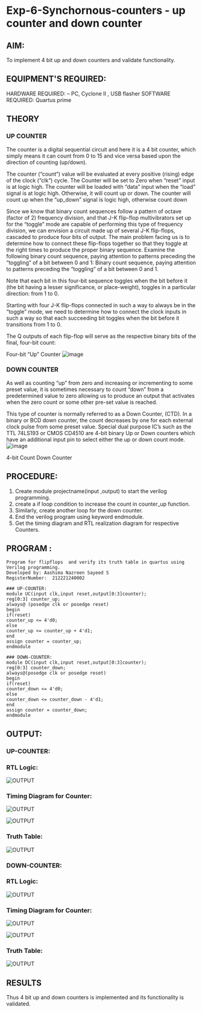 # Exp-6-Synchornous-counters - up counter and down counter 
## AIM: 
To implement 4 bit up and down counters and validate  functionality.

## EQUIPMENT'S REQUIRED:
HARDWARE REQUIRED:  – PC, Cyclone II , USB flasher
SOFTWARE REQUIRED:   Quartus prime
## THEORY 

### UP COUNTER 
The counter is a digital sequential circuit and here it is a 4 bit counter, which simply means it can count from 0 to 15 and vice versa based upon the direction of counting (up/down). 

The counter (“count“) value will be evaluated at every positive (rising) edge of the clock (“clk“) cycle.
The Counter will be set to Zero when “reset” input is at logic high.
The counter will be loaded with “data” input when the “load” signal is at logic high. Otherwise, it will count up or down.
The counter will count up when the “up_down” signal is logic high, otherwise count down

Since we know that binary count sequences follow a pattern of octave (factor of 2) frequency division, and that J-K flip-flop multivibrators set up for the “toggle” mode are capable of performing this type of frequency division, we can envision a circuit made up of several J-K flip-flops, cascaded to produce four bits of output.
The main problem facing us is to determine how to connect these flip-flops together so that they toggle at the right times to produce the proper binary sequence.
Examine the following binary count sequence, paying attention to patterns preceding the “toggling” of a bit between 0 and 1:
Binary count sequence, paying attention to patterns preceding the “toggling” of a bit between 0 and 1.

Note that each bit in this four-bit sequence toggles when the bit before it (the bit having a lesser significance, or place-weight), toggles in a particular direction: from 1 to 0.



 
 

Starting with four J-K flip-flops connected in such a way to always be in the “toggle” mode, we need to determine how to connect the clock inputs in such a way so that each succeeding bit toggles when the bit before it transitions from 1 to 0.

The Q outputs of each flip-flop will serve as the respective binary bits of the final, four-bit count:

 
 

Four-bit “Up” Counter
![image](https://user-images.githubusercontent.com/36288975/169644758-b2f4339d-9532-40c5-af40-8f4f8c942e2c.png)



### DOWN COUNTER 

As well as counting “up” from zero and increasing or incrementing to some preset value, it is sometimes necessary to count “down” from a predetermined value to zero allowing us to produce an output that activates when the zero count or some other pre-set value is reached.

This type of counter is normally referred to as a Down Counter, (CTD). In a binary or BCD down counter, the count decreases by one for each external clock pulse from some preset value. Special dual purpose IC’s such as the TTL 74LS193 or CMOS CD4510 are 4-bit binary Up or Down counters which have an additional input pin to select either the up or down count mode.
![image](https://user-images.githubusercontent.com/36288975/169644844-1a14e123-7228-4ed8-81a9-eb937dff4ac8.png)


4-bit Count Down Counter
## PROCEDURE:
1. Create module projectname(input ,output) to start the verilog programming.
2. create a if loop condition to increase the count in counter_up function.
3. Similarly, create another loop for the down counter.
4. End the verilog program using keyword endmodule.
5. Get the timing diagram and RTL realization diagram for respective Counters.

## PROGRAM :
```
Program for flipflops  and verify its truth table in quartus using Verilog programming.
Developed by: Aashima Nazreen Sayeed S
RegisterNumber:  212221240002
```
```
### UP-COUNTER:
module UC(input clk,input reset,output[0:3]counter);
reg[0:3] counter_up;
always@ (posedge clk or posedge reset)
begin
if(reset)
counter_up <= 4'd0;
else
counter_up <= counter_up + 4'd1;
end
assign counter = counter_up;
endmodule

### DOWN-COUNTER:
module DC(input clk,input reset,output[0:3]counter);
reg[0:3] counter_down;
always@(posedge clk or posedge reset)
begin
if(reset)
counter_down <= 4'd0;
else
counter_down <= counter_down - 4'd1;
end
assign counter = counter_down;
endmodule
```

## OUTPUT:
### UP-COUNTER:
### RTL Logic:
![OUTPUT](./uprtl.png)
<br>

### Timing Diagram for Counter:
![OUTPUT](./uptime1.png)
<br>

![OUTPUT](./uptime2.png)


### Truth Table: 
![OUTPUT](./upctt.png)
<br>

### DOWN-COUNTER:
### RTL Logic:
![OUTPUT](./downrtl.png)

### Timing Diagram for Counter:
![OUTPUT](./downtime1.png)
<br>

![OUTPUT](./downtime2.png)

### Truth Table:
![OUTPUT](./dctt.png)
<br>

## RESULTS 
Thus 4 bit up and down counters is implemented and its functionality is validated.
